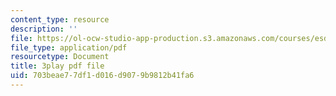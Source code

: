 ```yaml
---
content_type: resource
description: ''
file: https://ol-ocw-studio-app-production.s3.amazonaws.com/courses/esd-290-special-topics-in-supply-chain-management-spring-2005/703beae77df1d016d9079b9812b41fa6_djrhQK-dBx0.pdf
file_type: application/pdf
resourcetype: Document
title: 3play pdf file
uid: 703beae7-7df1-d016-d907-9b9812b41fa6
---
```

